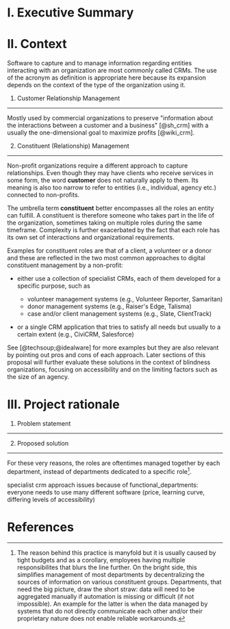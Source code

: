 I. Executive Summary
====================

II. Context
===========
Software to capture and to manage information regarding entities interacting with an organization are most commonly called CRMs. The use of the acronym as definition is appropriate here because its expansion depends on the context of the type of the organization using it.

1. Customer Relationship Management
-----------------------------------

Mostly used by commercial organizations to preserve "information about the interactions between a customer and a business" [@sh_crm] with a usually the one-dimensional goal to maximize profits [@wiki_crm].

2. Constituent (Relationship) Management
----------------------------------------

Non-profit organizations require a different approach to capture relationships. Even though they may have clients who receive services in some form, the word **customer** does not naturally apply to them. Its meaning is also too narrow to refer to entities (i.e., individual, agency etc.) connected to non-profits.

The umbrella term **constituent** better encompasses all the roles an entity can fulfill. A constituent is therefore someone who takes part in the life of the organization, sometimes taking on multiple roles during the same timeframe. Complexity is further exacerbated by the fact that each role has its own set of interactions and organizational requirements.

Examples for constituent roles are that of a client, a volunteer or a donor and these are reflected in the two most common approaches to digital constituent management by a non-profit:

* either use a collection of specialist CRMs, each of them developed for a specific purpose, such as

    + volunteer management systems (e.g., Volunteer Reporter, Samaritan)
    + donor management systems (e.g., Raiser's Edge, Talisma)
    + case and/or client management systems (e.g., Slate, ClientTrack)

* or a single CRM application that tries to satisfy all needs but usually to a certain extent (e.g., CiviCRM, Salesforce)

See [@techsoup;@idealware] for more examples but they are also relevant by pointing out pros and cons of each approach. Later sections of this proposal will further evaluate these solutions in the context of blindness organizations, focusing on accessibility and on the limiting factors such as the size of an agency.

III. Project rationale
======================

1. Problem statement
--------------------

2. Proposed solution
--------------------


For these very reasons, the roles are oftentimes managed together by each department, instead of departments dedicated to a specific role[^functional_departments].

[^functional_departments]: The reason behind this practice is manyfold but it is usually caused by tight budgets and as a corollary, employees having multiple responsibilites that blurs the line further. On the bright side, this simplifies management of most departments by decentralizing the sources of information on various constituent groups. Departments, that need the big picture, draw the short straw: data will need to be aggregated manually if automation is missing or difficult (if not impossible). An example for the latter is when the data managed by systems that do not directly communicate each other and/or their proprietary nature does not enable reliable workarounds.

specialist crm approach issues because of  functional_departments: everyone needs to use many different software (price, learning curve, differing levels of accessibility)

References
==========
